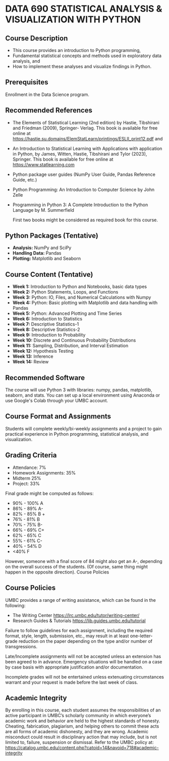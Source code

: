# DATA 690 STATISTICAL ANALYSIS & VISUALIZATION WITH PYTHON

## Course Description
- This course provides an introduction to Python programming,
-  Fundamental statistical concepts and methods used in exploratory data analysis, and 
- How to implement these analyses and visualize findings in Python.

## Prerequisites
Enrollment in the Data Science program.

## Recommended References
- The Elements of Statistical Learning (2nd edition) by Hastie, Tibshirani and Friedman (2009), Springer-
Verlag. This book is available for free online at https://hastie.su.domains/ElemStatLearn/printings/ESLII_print12.pdf and
- An Introduction to Statistical Learning with Applications with application in Python, by James, Witten, Hastie, Tibshirani and Tylor
(2023), Springer. This book is available for free online at https://www.statlearning.com
- Python package user guides (NumPy User Guide, Pandas Reference Guide, etc.)
- Python Programming: An Introduction to Computer Science by John Zelle
- Programming in Python 3: A Complete Introduction to the Python Language by M. Summerfield

  First two books might be considered as required book for this course.
## Python Packages (Tentative)
- **Analysis:** NumPy and SciPy
- **Handling Data:** Pandas
- **Plotting:** Matplotlib and Seaborn

## Course Content (Tentative)
- **Week 1:** Introduction to Python and Notebooks, basic data types
- **Week 2:** Python Statements, Loops, and Functions
- **Week 3:** Python: IO, Files, and Numerical Calculations with Numpy
- **Week 4:** Python: Basic plotting with Matplotlib and data handling with Pandas
- **Week 5:** Python: Advanced Plotting and Time Series
- **Week 6:** Introduction to Statistics
- **Week 7:** Descriptive Statistics-1
- **Week 8:** Descriptive Statistics-2
- **Week 9:** Introduction to Probability
- **Week 10:** Discrete and Continuous Probability Distributions
- **Week 11:** Sampling, Distribution, and Interval Estimation
- **Week 12:** Hypothesis Testing
- **Week 13:** Inference
- **Week 14:** Review

## Recommended Software
The course will use Python 3 with libraries: numpy, pandas, matplotlib, seaborn, and stats. You can set up a local environment using Anaconda or use Google's Colab through your UMBC account.

## Course Format and Assignments
Students will complete weekly/bi-weekly assignments and a project to gain practical experience in Python programming, statistical analysis, and visualization.

## Grading Criteria
- Attendance: 7%
- Homework Assignments: 35%
- Midterm 25%
- Project: 33%

Final grade might be computed as follows: 
- 90% - 100% A
- 86% - 89% A-
- 82% - 85% B +
- 76% - 81% B 
- 70% - 75% B-
- 66% - 69% C+
- 62% - 65% C
- 55% - 61% C-
- 40% - 54% D
- <40% F
  
However, someone with a final score of 84 might also get an A-, depending on the overall success of the
students. (Of course, same thing might happen in the opposite direction).
Course Policies
## Course Policies
 UMBC provides a range of writing assistance, which can be found in the following:
- The Writing Center https://lrc.umbc.edu/tutor/writing-center/
-  Research Guides & Tutorials https://lib.guides.umbc.edu/tutorial



Failure to follow guidelines for each assignment, including the required format, style, length,
submission, etc., may result in at least one-letter-grade reduction on the paper depending on the type
and/or number of transgressions.

Late/Incomplete assignments will not be accepted unless an extension has been agreed to in advance.
Emergency situations will be handled on a case by case basis with appropriate justification and/or
documentation.

Incomplete grades will not be entertained unless extenuating circumstances warrant and your request is
made before the last week of class.

## Academic Integrity
By enrolling in this course, each student assumes the responsibilities of an active participant in UMBC’s
scholarly community in which everyone’s academic work and behavior are held to the highest standards
of honesty. Cheating, fabrication, plagiarism, and helping others to commit these acts are all forms of
academic dishonesty, and they are wrong. Academic misconduct could result in disciplinary action that
may include, but is not limited to, failure, suspension or dismissal.
Refer to the UMBC policy at:
https://catalog.umbc.edu/content.php?catoid=14&navoid=718#academic-integrity
